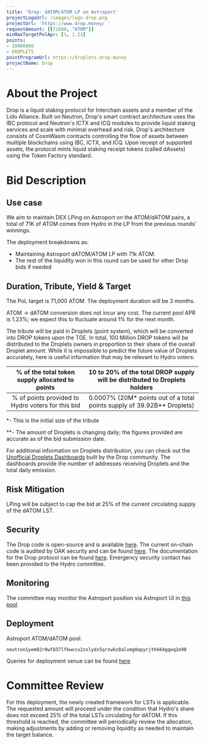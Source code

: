 ```yaml
---
title: 'Drop: dATOM/ATOM LP on Astroport'
projectLogoUrl: /images/logo-drop.png
projectUrl: 'https://www.drop.money/ '
requestAmount: [[71000, "ATOM"]]
minMaxTargetPolApr: [1, 1.23]
points:
- 10000000
- DROPLETS
pointProgramUrl: https://droplets.drop.money
projectName: Drop
---
```


# About the Project

Drop is a liquid staking protocol for Interchain assets and a member of the Lido Alliance. Built on Neutron, Drop's smart contract architecture uses the IBC protocol and Neutron's ICTX and ICQ modules to provide liquid staking services and scale with minimal overhead and risk. Drop's architecture consists of CosmWasm contracts controlling the flow of assets between multiple blockchains using IBC, ICTX, and ICQ. Upon receipt of supported assets, the protocol mints liquid staking receipt tokens (called dAssets) using the Token Factory standard.

# Bid Description

## Use case

We aim to maintain DEX LPing on Astroport on the ATOM/dATOM pairs, a total of 71K of ATOM comes from Hydro in the LP from the previous rounds' winnings.

The deployment breakdowns as:

- Maintaining Astroport dATOM/ATOM LP with 71k ATOM.
- The rest of the liquidity won in this round can be used for other Drop bids if needed

## Duration, Tribute, Yield & Target

The PoL target is 71,000 ATOM. The deployment duration will be 3 months.

ATOM -> dATOM conversion does not incur any cost. The current pool APR is 1.23%; we expect this to fluctuate around 1% for the next month.

The tribute will be paid in Droplets (point system), which will be converted into DROP tokens upon the TGE. In total, 100 Million DROP tokens will be distributed to the Droplets owners in proportion to their share of the overall Droplet amount. While it is impossible to predict the future value of Droplets accurately, here is useful information that may be relevant to Hydro voters:

|  % of the total token supply allocated to points  | 10 to 20% of the total DROP supply will be distributed to Droplets holders |
| :-----------------------------------------------: | :------------------------------------------------------------------------: |
| % of points provided to Hydro voters for this bid | 0.0007% (20M\* points out of a total points supply of 39.92B\*\* Droplets) |

\*- This is the initial size of the tribute

\*\*- The amount of Droplets is changing daily; the figures provided are accurate as of the bid submission date.

For additional information on Droplets distribution, you can check out the [Unofficial Droplets Dashboards](https://dropletsdash.xyz/) built by the Drop community. The dashboards provide the number of addresses receiving Droplets and the total daily emission.

## Risk Mitigation

LPing will be subject to cap the bid at 25% of the current circulating supply of the dATOM LST.

## Security

The Drop code is open-source and is available [here](https://github.com/hadronlabs-org/drop-contracts). The current on-chain code is audited by OAK security and can be found [here](https://github.com/oak-security/audit-reports/tree/main/Drop). The documentation for the Drop protocol can be found [here](https://docs.drop.money/). Emergency security contact has been provided to the Hydro committee.

## Monitoring

The committee may monitor the Astroport position via Astroport UI in [this pool](https://app.astroport.fi/pools/neutron1yem82r0wf837lfkwvcu2zxlyds5qrzwkz8alvmg0apyrjthk64gqeq2e98)

## Deployment

Astroport ATOM/dATOM pool:

`neutron1yem82r0wf837lfkwvcu2zxlyds5qrzwkz8alvmg0apyrjthk64gqeq2e98`

Queries for deployment venue can be found [here](https://hackmd.io/@fuVAsWArQUK74edzCTXdYA/BJ8QPfGYye)

# Committee Review

For this deployment, the newly created framework for LSTs is applicable. The requested amount will proceed under the condition that Hydro's share does not exceed 25% of the total LSTs circulating for dATOM. If this threshold is reached, the committee will periodically review the allocation, making adjustments by adding or removing liquidity as needed to maintain the target balance.
